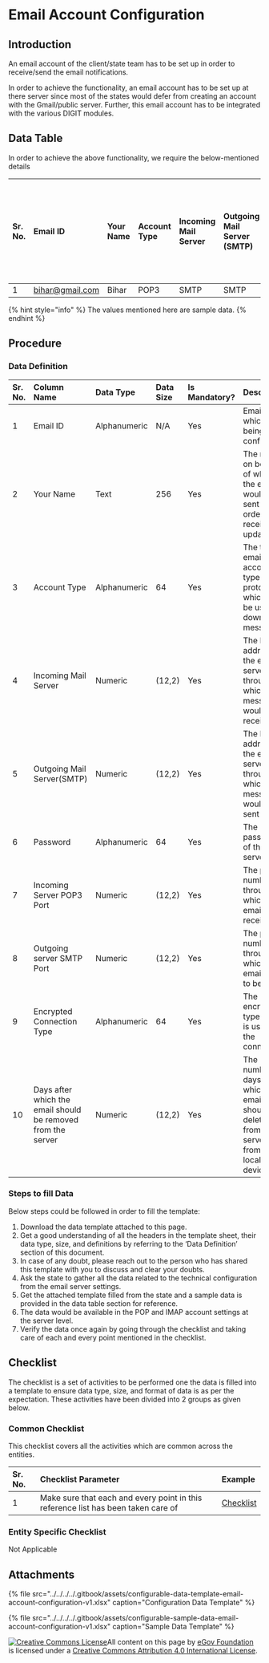 # Email Account Configuration

## Introduction

An email account of the client/state team has to be set up in order to receive/send the email notifications.

In order to achieve the functionality, an email account has to be set up at there server since most of the states would defer from creating an account with the Gmail/public server. Further, this email account has to be integrated with the various DIGIT modules.

## Data Table

In order to achieve the above functionality, we require the below-mentioned details

| Sr. No. | Email ID | Your Name | Account Type | Incoming Mail Server | Outgoing Mail Server \(SMTP\) | Password | Incoming Server POP3 Port | Outgoing server SMTP Port | Encrypted Connection Type | Days after which the email should be removed from the server |
| :--- | :--- | :--- | :--- | :--- | :--- | :--- | :--- | :--- | :--- | :--- |
| 1 | [bihar@gmail.com](mailto:bihar@gmail.com) | Bihar | POP3 | SMTP | SMTP | \*\*\*\* | 192.172.82.12 | 192.172.82.12 | Auto | 14 |

{% hint style="info" %}
The values mentioned here are sample data.
{% endhint %}

## Procedure

### Data Definition

| Sr. No. | Column Name | Data Type | Data Size | Is Mandatory? | Description |
| :--- | :--- | :--- | :--- | :--- | :--- |
| 1 | Email ID | Alphanumeric | N/A | Yes | Email id which is being configured |
| 2 | Your Name | Text | 256 | Yes | The name on behalf of which the email would be sent in order to receive the updates |
| 3 | Account Type | Alphanumeric | 64 | Yes | The type of email account type protocol which will be used to download messages |
| 4 | Incoming Mail Server | Numeric | \(12,2\) | Yes | The IP address of the email server through which messages would be received |
| 5 | Outgoing Mail Server\(SMTP\) | Numeric | \(12,2\) | Yes | The IP address of the email server through which messages would be sent |
| 6 | Password | Alphanumeric | 64 | Yes | The password of the email server |
| 7 | Incoming Server POP3 Port | Numeric | \(12,2\) | Yes | The port number through which the emails are received |
| 8 | Outgoing server SMTP Port | Numeric | \(12,2\) | Yes | The port number through which the emails are to be sent |
| 9 | Encrypted Connection Type | Alphanumeric | 64 | Yes | The encryption type which is used for the connection |
| 10 | Days after which the email should be removed from the server | Numeric | \(12,2\) | Yes | The number of days after which the email should be deleted from the server \(not from the local device\) |

### Steps to fill Data

Below steps could be followed in order to fill the template:

1. Download the data template attached to this page.
2. Get a good understanding of all the headers in the template sheet, their data type, size, and definitions by referring to the ‘Data Definition’ section of this document.
3. In case of any doubt, please reach out to the person who has shared this template with you to discuss and clear your doubts.
4. Ask the state to gather all the data related to the technical configuration from the email server settings.
5. Get the attached template filled from the state and a sample data is provided in the data table section for reference.
6. The data would be available in the POP and IMAP account settings at the server level.
7. Verify the data once again by going through the checklist and taking care of each and every point mentioned in the checklist.

## Checklist

The checklist is a set of activities to be performed one the data is filled into a template to ensure data type, size, and format of data is as per the expectation. These activities have been divided into 2 groups as given below.

### Common Checklist

This checklist covers all the activities which are common across the entities.

| Sr. No. | Checklist Parameter | Example |
| :--- | :--- | :--- |
| 1 | Make sure that each and every point in this reference list has been taken care of | [Checklist](../../module-setup/common-config/checklist.md) |

### Entity Specific Checklist

Not Applicable

## Attachments

{% file src="../../../../.gitbook/assets/configurable-data-template-email-account-configuration-v1.xlsx" caption="Configuration Data Template" %}

{% file src="../../../../.gitbook/assets/configurable-sample-data-email-account-configuration-v1.xlsx" caption="Sample Data Template" %}

[![Creative Commons License](https://i.creativecommons.org/l/by/4.0/80x15.png)](http://creativecommons.org/licenses/by/4.0/)All content on this page by [eGov Foundation ](https://egov.org.in/)is licensed under a [Creative Commons Attribution 4.0 International License](http://creativecommons.org/licenses/by/4.0/).

